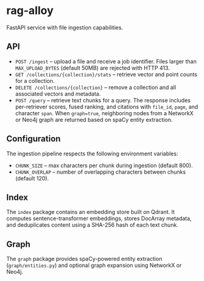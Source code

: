 # rag-alloy

FastAPI service with file ingestion capabilities.

## API

- `POST /ingest` – upload a file and receive a job identifier. Files larger than `MAX_UPLOAD_BYTES` (default 50MB) are rejected with HTTP 413.
- `GET /collections/{collection}/stats` – retrieve vector and point counts for a collection.
- `DELETE /collections/{collection}` – remove a collection and all associated vectors and metadata.
- `POST /query` – retrieve text chunks for a query. The response includes per-retriever scores, fused ranking, and citations with `file_id`, `page`, and character `span`. When `graph=true`, neighboring nodes from a NetworkX or Neo4j graph are returned based on spaCy entity extraction.

## Configuration

The ingestion pipeline respects the following environment variables:

- `CHUNK_SIZE` – max characters per chunk during ingestion (default 800).
- `CHUNK_OVERLAP` – number of overlapping characters between chunks (default 120).

## Index

The `index` package contains an embedding store built on Qdrant. It computes
sentence-transformer embeddings, stores DocArray metadata, and deduplicates
content using a SHA-256 hash of each text chunk.

## Graph

The `graph` package provides spaCy-powered entity extraction (`graph/entities.py`) and optional graph expansion using NetworkX or Neo4j.
